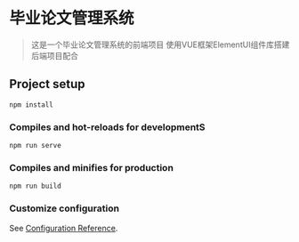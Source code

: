 # 毕业论文管理系统
> 这是一个毕业论文管理系统的前端项目
> 使用VUE框架ElementUI组件库搭建
> 后端项目配合


## Project setup
```
npm install
```

### Compiles and hot-reloads for developmentS
```
npm run serve
```

### Compiles and minifies for production
```
npm run build
```

### Customize configuration
See [Configuration Reference](https://cli.vuejs.org/config/).
